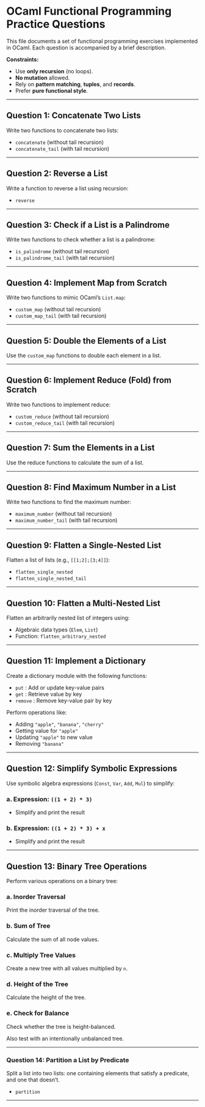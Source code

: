 # OCaml Functional Programming Practice Questions

This file documents a set of functional programming exercises implemented in OCaml. Each question is accompanied by a brief description.

**Constraints:**

* Use **only recursion** (no loops).
* **No mutation** allowed.
* Rely on **pattern matching**, **tuples**, and **records**.
* Prefer **pure functional style**.

---

## Question 1: Concatenate Two Lists

Write two functions to concatenate two lists:
- `concatenate` (without tail recursion)
- `concatenate_tail` (with tail recursion)

---

## Question 2: Reverse a List

Write a function to reverse a list using recursion:
- `reverse`

---

## Question 3: Check if a List is a Palindrome

Write two functions to check whether a list is a palindrome:
- `is_palindrome` (without tail recursion)
- `is_palindrome_tail` (with tail recursion)

---

## Question 4: Implement Map from Scratch

Write two functions to mimic OCaml’s `List.map`:
- `custom_map` (without tail recursion)
- `custom_map_tail` (with tail recursion)

---

## Question 5: Double the Elements of a List

Use the `custom_map` functions to double each element in a list.

---

## Question 6: Implement Reduce (Fold) from Scratch

Write two functions to implement reduce:
- `custom_reduce` (without tail recursion)
- `custom_reduce_tail` (with tail recursion)

---

## Question 7: Sum the Elements in a List

Use the reduce functions to calculate the sum of a list.

---

## Question 8: Find Maximum Number in a List

Write two functions to find the maximum number:
- `maximum_number` (without tail recursion)
- `maximum_number_tail` (with tail recursion)

---

## Question 9: Flatten a Single-Nested List

Flatten a list of lists (e.g., `[[1;2];[3;4]]`):
- `flatten_single_nested`
- `flatten_single_nested_tail`

---

## Question 10: Flatten a Multi-Nested List

Flatten an arbitrarily nested list of integers using:
- Algebraic data types (`Elem`, `List`)
- Function: `flatten_arbitrary_nested`

---

## Question 11: Implement a Dictionary

Create a dictionary module with the following functions:
- `put` : Add or update key-value pairs
- `get` : Retrieve value by key
- `remove` : Remove key-value pair by key

Perform operations like:
- Adding `"apple"`, `"banana"`, `"cherry"`
- Getting value for `"apple"`
- Updating `"apple"` to new value
- Removing `"banana"`

---

## Question 12: Simplify Symbolic Expressions

Use symbolic algebra expressions (`Const`, `Var`, `Add`, `Mul`) to simplify:

### a. Expression: `((1 + 2) * 3)`
- Simplify and print the result

### b. Expression: `((1 + 2) * 3) + x`
- Simplify and print the result

---

## Question 13: Binary Tree Operations

Perform various operations on a binary tree:

### a. Inorder Traversal
Print the inorder traversal of the tree.

### b. Sum of Tree
Calculate the sum of all node values.

### c. Multiply Tree Values
Create a new tree with all values multiplied by `n`.

### d. Height of the Tree
Calculate the height of the tree.

### e. Check for Balance
Check whether the tree is height-balanced.

Also test with an intentionally unbalanced tree.

---

### **Question 14: Partition a List by Predicate**

Split a list into two lists: one containing elements that satisfy a predicate, and one that doesn’t.

* `partition`

---

